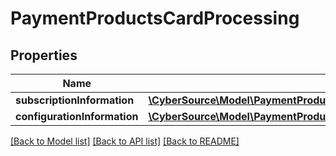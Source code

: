 # PaymentProductsCardProcessing

## Properties
Name | Type | Description | Notes
------------ | ------------- | ------------- | -------------
**subscriptionInformation** | [**\CyberSource\Model\PaymentProductsCardProcessingSubscriptionInformation**](PaymentProductsCardProcessingSubscriptionInformation.md) |  | [optional] 
**configurationInformation** | [**\CyberSource\Model\PaymentProductsCardProcessingConfigurationInformation**](PaymentProductsCardProcessingConfigurationInformation.md) |  | [optional] 

[[Back to Model list]](../README.md#documentation-for-models) [[Back to API list]](../README.md#documentation-for-api-endpoints) [[Back to README]](../README.md)


